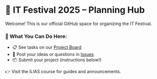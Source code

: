 # 🎉 IT Festival 2025 – Planning Hub

Welcome! This is our official GitHub space for organizing the IT Festival.

### 🧠 What You Can Do Here:
- 📋 See tasks on our [Project Board](https://github.com/YOURUSERNAME/YOURREPO/projects)
- 💬 Post your ideas or questions in [Issues](https://github.com/YOURUSERNAME/YOURREPO/issues)
- 📦 Submit your project (instructions below!)

👉 Visit the ILIAS course for guides and announcements.
